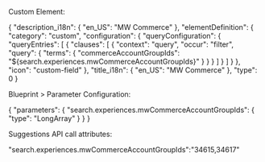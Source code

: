>>>>>>>>>>>>>>>>>>>>>>>>>>>>>
Custom Element:
>>>>>>>>>>>>>>>>>>>>>>>>>>>>

{
	"description_i18n": {
		"en_US": "MW Commerce"
	},
	"elementDefinition": {
		"category": "custom",
		"configuration": {
			"queryConfiguration": {
				"queryEntries": [
					{
						"clauses": [
							{
								"context": "query",
								"occur": "filter",
								"query": {
									"terms": {
										"commerceAccountGroupIds": "${search.experiences.mwCommerceAccountGroupIds}"
									}
								}
							}
						]
					}
				]
			}
		},
		"icon": "custom-field"
	},
	"title_i18n": {
		"en_US": "MW Commerce"
	},
	"type": 0
}

>>>>>>>>>>>>>>>>>>>>>>>>>>>>>
Blueprint > Parameter Configuration:
>>>>>>>>>>>>>>>>>>>>>>>>>>>>>

{
	"parameters": {
		"search.experiences.mwCommerceAccountGroupIds": {
			"type": "LongArray"
		}
	}
}

>>>>>>>>>>>>>>>>>>>>>>>>>>>>>
Suggestions API call attributes:
>>>>>>>>>>>>>>>>>>>>>>>>>>>>>

"search.experiences.mwCommerceAccountGroupIds":"34615,34617"